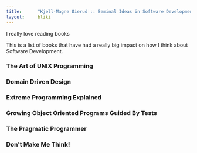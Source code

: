 ```yaml
---
title:      "Kjell-Magne Øierud :: Seminal Ideas in Software Development"
layout:     bliki
---
```


I really love reading books

This is a list of books that have had a really big impact on how I
think about Software Development.

### The Art of UNIX Programming

### Domain Driven Design

### Extreme Programming Explained

### Growing Object Oriented Programs Guided By Tests

### The Pragmatic Programmer

### Don't Make Me Think!
